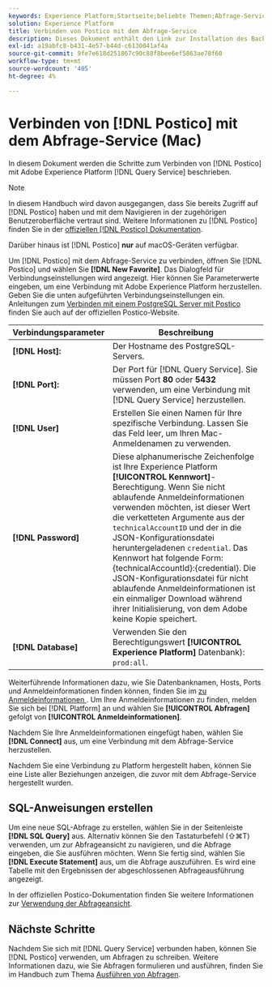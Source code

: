 ```yaml
---
keywords: Experience Platform;Startseite;beliebte Themen;Abfrage-Service;Abfrage-Service;postico;Postico;Verbindung mit Abfrage-Service;
solution: Experience Platform
title: Verbinden von Postico mit dem Abfrage-Service
description: Dieses Dokument enthält den Link zur Installation des Backup-Clients Postico für den Abfrage-Service von Adobe Experience Platform.
exl-id: a19abfc8-b431-4e57-b44d-c6130041af4a
source-git-commit: 9fe7e618d251867c90c88f8bee6ef5863ae78f60
workflow-type: tm+mt
source-wordcount: '405'
ht-degree: 4%

---
```


# Verbinden von [!DNL Postico] mit dem Abfrage-Service (Mac)

In diesem Dokument werden die Schritte zum Verbinden von [!DNL Postico] mit Adobe Experience Platform [!DNL Query Service] beschrieben.

>[!NOTE]
>
> In diesem Handbuch wird davon ausgegangen, dass Sie bereits Zugriff auf [!DNL Postico] haben und mit dem Navigieren in der zugehörigen Benutzeroberfläche vertraut sind. Weitere Informationen zu [!DNL Postico] finden Sie in der [offiziellen [!DNL Postico] Dokumentation](https://eggerapps.at/postico/docs).
> 
> Darüber hinaus ist [!DNL Postico] **nur** auf macOS-Geräten verfügbar.

Um [!DNL Postico] mit dem Abfrage-Service zu verbinden, öffnen Sie [!DNL Postico] und wählen Sie **[!DNL New Favorite]**. Das Dialogfeld für Verbindungseinstellungen wird angezeigt. Hier können Sie Parameterwerte eingeben, um eine Verbindung mit Adobe Experience Platform herzustellen. Geben Sie die unten aufgeführten Verbindungseinstellungen ein. Anleitungen zum [Verbinden mit einem PostgreSQL Server mit Postico](https://eggerapps.at/postico/docs/v1.5.21/favorite-window.html) finden Sie auch auf der offiziellen Postico-Website.

| Verbindungsparameter | Beschreibung |
|---|---|
| **[!DNL Host]:** | Der Hostname des PostgreSQL-Servers. |
| **[!DNL Port]:** | Der Port für [!DNL Query Service]. Sie müssen Port **80** oder **5432** verwenden, um eine Verbindung mit [!DNL Query Service] herzustellen. |
| **[!DNL User]** | Erstellen Sie einen Namen für Ihre spezifische Verbindung. Lassen Sie das Feld leer, um Ihren Mac-Anmeldenamen zu verwenden. |
| **[!DNL Password]** | Diese alphanumerische Zeichenfolge ist Ihre Experience Platform **[!UICONTROL Kennwort]**-Berechtigung. Wenn Sie nicht ablaufende Anmeldeinformationen verwenden möchten, ist dieser Wert die verketteten Argumente aus der `technicalAccountID` und der in die JSON-Konfigurationsdatei heruntergeladenen `credential`. Das Kennwort hat folgende Form: {technicalAccountId}:{credential}. Die JSON-Konfigurationsdatei für nicht ablaufende Anmeldeinformationen ist ein einmaliger Download während ihrer Initialisierung, von dem Adobe keine Kopie speichert. |
| **[!DNL Database]** | Verwenden Sie den Berechtigungswert **[!UICONTROL Experience Platform]** Datenbank): `prod:all`. |

Weiterführende Informationen dazu, wie Sie Datenbanknamen, Hosts, Ports und Anmeldeinformationen finden können, finden Sie im [ zu Anmeldeinformationen ](../ui/credentials.md). Um Ihre Anmeldeinformationen zu finden, melden Sie sich bei [!DNL Platform] an und wählen Sie **[!UICONTROL Abfragen]** gefolgt von **[!UICONTROL Anmeldeinformationen]**.

Nachdem Sie Ihre Anmeldeinformationen eingefügt haben, wählen Sie **[!DNL Connect]** aus, um eine Verbindung mit dem Abfrage-Service herzustellen.

Nachdem Sie eine Verbindung zu Platform hergestellt haben, können Sie eine Liste aller Beziehungen anzeigen, die zuvor mit dem Abfrage-Service hergestellt wurden.

## SQL-Anweisungen erstellen

Um eine neue SQL-Abfrage zu erstellen, wählen Sie in der Seitenleiste **[!DNL SQL Query]** aus. Alternativ können Sie den Tastaturbefehl (⇧⌘T) verwenden, um zur Abfrageansicht zu navigieren, und die Abfrage eingeben, die Sie ausführen möchten. Wenn Sie fertig sind, wählen Sie **[!DNL Execute Statement]** aus, um die Abfrage auszuführen. Es wird eine Tabelle mit den Ergebnissen der abgeschlossenen Abfrageausführung angezeigt.

In der offiziellen Postico-Dokumentation finden Sie weitere Informationen zur [Verwendung der Abfrageansicht](https://eggerapps.at/postico/docs/v1.3.1/sql-query-view.html).

## Nächste Schritte

Nachdem Sie sich mit [!DNL Query Service] verbunden haben, können Sie [!DNL Postico] verwenden, um Abfragen zu schreiben. Weitere Informationen dazu, wie Sie Abfragen formulieren und ausführen, finden Sie im Handbuch zum Thema [Ausführen von Abfragen](../best-practices/writing-queries.md).
